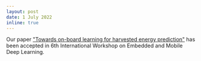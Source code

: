 ```yaml
---
layout: post
date: 1 July 2022
inline: true
---
```


Our paper <a href="https://dl.acm.org/doi/abs/10.1145/3539491.3539593">"Towards on-board learning for harvested energy prediction"</a> has been accepted in 6th International Workshop on Embedded and Mobile Deep Learning.
